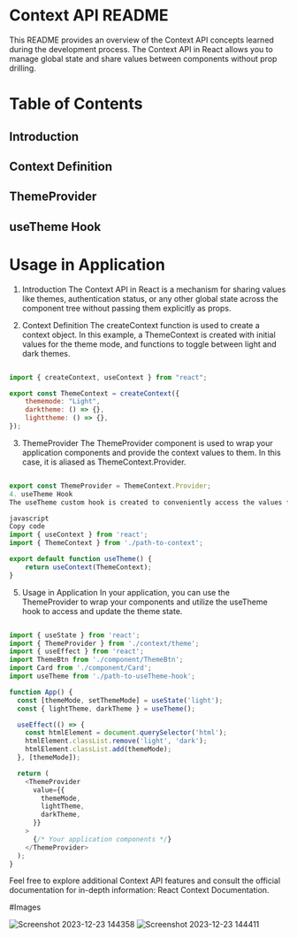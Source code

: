 
# Context API README
This README provides an overview of the Context API concepts learned during the development process. The Context API in React allows you to manage global state and share values between components without prop drilling.

# Table of Contents
## Introduction
## Context Definition
## ThemeProvider
## useTheme Hook
# Usage in Application
1. Introduction
The Context API in React is a mechanism for sharing values like themes, authentication status, or any other global state across the component tree without passing them explicitly as props.

2. Context Definition
The createContext function is used to create a context object. In this example, a ThemeContext is created with initial values for the theme mode, and functions to toggle between light and dark themes.

```javascript

import { createContext, useContext } from "react";

export const ThemeContext = createContext({
    thememode: "Light",
    darktheme: () => {},
    lighttheme: () => {},
});
```
3. ThemeProvider
The ThemeProvider component is used to wrap your application components and provide the context values to them. In this case, it is aliased as ThemeContext.Provider.

```javascript

export const ThemeProvider = ThemeContext.Provider;
4. useTheme Hook
The useTheme custom hook is created to conveniently access the values from the ThemeContext. This hook is then used within components to access the theme mode and theme toggle functions.

javascript
Copy code
import { useContext } from 'react';
import { ThemeContext } from './path-to-context';

export default function useTheme() {
    return useContext(ThemeContext);
}
```
5. Usage in Application
In your application, you can use the ThemeProvider to wrap your components and utilize the useTheme hook to access and update the theme state.

```javascript

import { useState } from 'react';
import { ThemeProvider } from './context/theme';
import { useEffect } from 'react';
import ThemeBtn from './component/ThemeBtn';
import Card from './component/Card';
import useTheme from './path-to-useTheme-hook';

function App() {
  const [themeMode, setThemeMode] = useState('light');
  const { lightTheme, darkTheme } = useTheme();

  useEffect(() => {
    const htmlElement = document.querySelector('html');
    htmlElement.classList.remove('light', 'dark');
    htmlElement.classList.add(themeMode);
  }, [themeMode]);

  return (
    <ThemeProvider
      value={{
        themeMode,
        lightTheme,
        darkTheme,
      }}
    >
      {/* Your application components */}
    </ThemeProvider>
  );
}
```
Feel free to explore additional Context API features and consult the official documentation for in-depth information: React Context Documentation.

#Images

![Screenshot 2023-12-23 144358](https://github.com/ManavRastogi03/LearnAbout-context-Api/assets/133610007/914a3d0f-f157-42c9-ae66-9d66d6294e35)
![Screenshot 2023-12-23 144411](https://github.com/ManavRastogi03/LearnAbout-context-Api/assets/133610007/ac42959a-0e1b-4e85-aeaa-4c8662e6c70a)
